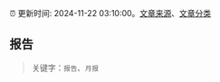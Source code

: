 :alarm_clock: 更新时间: 2024-11-22 03:10:00。[文章来源](/README.md)、[文章分类](/TAGS.md)

## 报告


> 关键字：`报告`、`月报`



